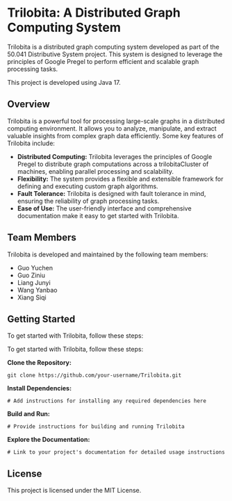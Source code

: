 # Trilobita: A Distributed Graph Computing System
Trilobita is a distributed graph computing system developed as part of the 50.041 Distributive System project. This system is designed to leverage the principles of Google Pregel to perform efficient and scalable graph processing tasks.

This project is developed using Java 17.

## Overview

Trilobita is a powerful tool for processing large-scale graphs in a distributed computing environment. It allows you to analyze, manipulate, and extract valuable insights from complex graph data efficiently. Some key features of Trilobita include:

- **Distributed Computing:** Trilobita leverages the principles of Google Pregel to distribute graph computations across a trilobitaCluster of machines, enabling parallel processing and scalability.
- **Flexibility:** The system provides a flexible and extensible framework for defining and executing custom graph algorithms.
- **Fault Tolerance:** Trilobita is designed with fault tolerance in mind, ensuring the reliability of graph processing tasks.
- **Ease of Use:** The user-friendly interface and comprehensive documentation make it easy to get started with Trilobita.

## Team Members

Trilobita is developed and maintained by the following team members:

- Guo Yuchen
- Guo Ziniu
- Liang Junyi
- Wang Yanbao
- Xiang Siqi

## Getting Started

To get started with Trilobita, follow these steps:

To get started with Trilobita, follow these steps:

**Clone the Repository:**

```
git clone https://github.com/your-username/Trilobita.git
```

**Install Dependencies:**

```
# Add instructions for installing any required dependencies here
```

**Build and Run:**

```
# Provide instructions for building and running Trilobita
```

**Explore the Documentation:**

```
# Link to your project's documentation for detailed usage instructions
```

## License

This project is licensed under the MIT License.
